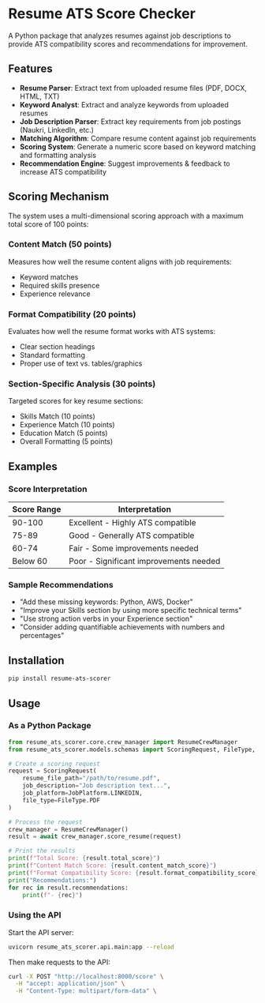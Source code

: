 # Resume ATS Score Checker

A Python package that analyzes resumes against job descriptions to provide ATS compatibility scores and recommendations for improvement.

## Features

- **Resume Parser**: Extract text from uploaded resume files (PDF, DOCX, HTML, TXT)
- **Keyword Analyst**: Extract and analyze keywords from uploaded resumes
- **Job Description Parser**: Extract key requirements from job postings (Naukri, LinkedIn, etc.)
- **Matching Algorithm**: Compare resume content against job requirements
- **Scoring System**: Generate a numeric score based on keyword matching and formatting analysis
- **Recommendation Engine**: Suggest improvements & feedback to increase ATS compatibility

## Scoring Mechanism

The system uses a multi-dimensional scoring approach with a maximum total score of 100 points:

### Content Match (50 points)
Measures how well the resume content aligns with job requirements:
- Keyword matches
- Required skills presence
- Experience relevance

### Format Compatibility (20 points)
Evaluates how well the resume format works with ATS systems:
- Clear section headings
- Standard formatting
- Proper use of text vs. tables/graphics

### Section-Specific Analysis (30 points)
Targeted scores for key resume sections:
- Skills Match (10 points)
- Experience Match (10 points)
- Education Match (5 points)
- Overall Formatting (5 points)

## Examples

### Score Interpretation

| Score Range | Interpretation |
|-------------|----------------|
| 90-100      | Excellent - Highly ATS compatible |
| 75-89       | Good - Generally ATS compatible |  
| 60-74       | Fair - Some improvements needed |
| Below 60    | Poor - Significant improvements needed |

### Sample Recommendations

- "Add these missing keywords: Python, AWS, Docker"
- "Improve your Skills section by using more specific technical terms"
- "Use strong action verbs in your Experience section"
- "Consider adding quantifiable achievements with numbers and percentages"

## Installation

```bash
pip install resume-ats-scorer
```

## Usage

### As a Python Package

```python
from resume_ats_scorer.core.crew_manager import ResumeCrewManager
from resume_ats_scorer.models.schemas import ScoringRequest, FileType, JobPlatform

# Create a scoring request
request = ScoringRequest(
    resume_file_path="/path/to/resume.pdf",
    job_description="Job description text...",
    job_platform=JobPlatform.LINKEDIN,
    file_type=FileType.PDF
)

# Process the request
crew_manager = ResumeCrewManager()
result = await crew_manager.score_resume(request)

# Print the results
print(f"Total Score: {result.total_score}")
print(f"Content Match Score: {result.content_match_score}")
print(f"Format Compatibility Score: {result.format_compatibility_score}")
print("Recommendations:")
for rec in result.recommendations:
    print(f"- {rec}")
```

### Using the API

Start the API server:

```bash
uvicorn resume_ats_scorer.api.main:app --reload
```

Then make requests to the API:

```bash
curl -X POST "http://localhost:8000/score" \
  -H "accept: application/json" \
  -H "Content-Type: multipart/form-data" \